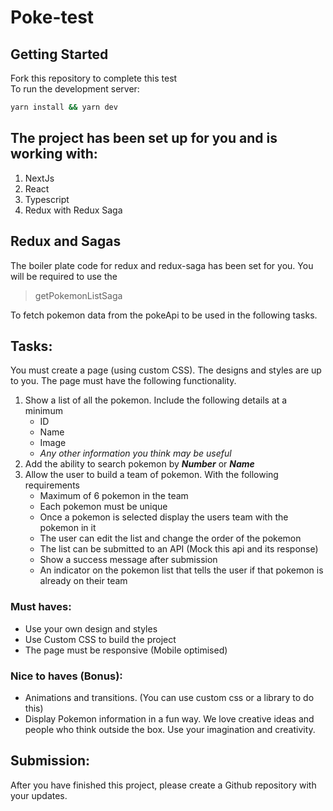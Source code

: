 # Poke-test

## Getting Started

Fork this repository to complete this test  
To run the development server:

```bash
yarn install && yarn dev
```

## The project has been set up for you and is working with:
1. NextJs
2. React 
3. Typescript
4. Redux with Redux Saga


## Redux and Sagas

The boiler plate code for redux and redux-saga has been set for you. You will be required to use the
> getPokemonListSaga

To fetch pokemon data from the pokeApi to be used in the following tasks.

## Tasks:

You must create a page (using custom CSS). The designs and styles are up to you.
The page must have the following functionality.

1. Show a list of all the pokemon. Include the following details at a minimum
   - ID
   - Name
   - Image
   - *Any other information you think may be useful*
2. Add the ability to search pokemon by *__Number__* or *__Name__*
3. Allow the user to build a team of pokemon. With the following requirements
    - Maximum of 6 pokemon in the team
    - Each pokemon must be unique
    - Once a pokemon is selected display the users team with the pokemon in it
    - The user can edit the list and change the order of the pokemon
    - The list can be submitted to an API (Mock this api and its response)
    - Show a success message after submission
    - An indicator on the pokemon list that tells the user if that pokemon is already on their team

### Must haves:

- Use your own design and styles
- Use Custom CSS to build the project
- The page must be responsive (Mobile optimised)


### Nice to haves (Bonus):

- Animations and transitions. (You can use custom css or a library to do this)
- Display Pokemon information in a fun way. We love creative ideas and people who think outside the box. Use your imagination and creativity.


## Submission:

After you have finished this project, please create a Github repository with your updates.
